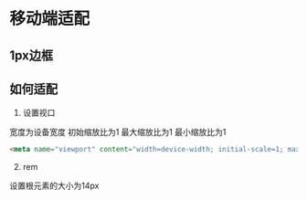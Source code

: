 # 移动端适配

## 1px边框

## 如何适配

1. 设置视口

宽度为设备宽度
初始缩放比为1
最大缩放比为1
最小缩放比为1

```html
<meta name="viewport" content="width=device-width; initial-scale=1; maximum-scale=1; minimum-scale=1; user-scalable=no;">
```

2. rem

设置根元素的大小为14px
